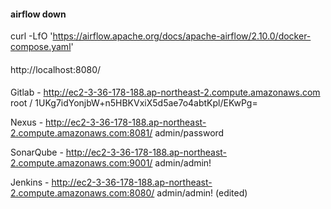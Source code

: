 
#### airflow down
curl -LfO 'https://airflow.apache.org/docs/apache-airflow/2.10.0/docker-compose.yaml'

####
http://localhost:8080/



#### 
Gitlab - http://ec2-3-36-178-188.ap-northeast-2.compute.amazonaws.com
root / 1UKg7idYonjbW+n5HBKVxiX5d5ae7o4abtKpl/EKwPg=

Nexus - http://ec2-3-36-178-188.ap-northeast-2.compute.amazonaws.com:8081/
admin/password

SonarQube - http://ec2-3-36-178-188.ap-northeast-2.compute.amazonaws.com:9001/
admin/admin!

Jenkins - http://ec2-3-36-178-188.ap-northeast-2.compute.amazonaws.com:8080/
admin/admin! (edited) 
